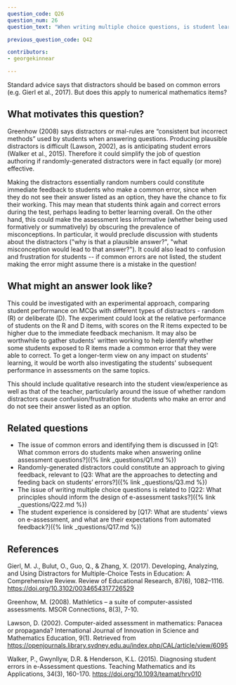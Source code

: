```yaml
---
question_code: Q26
question_num: 26
question_text: "When writing multiple choice questions, is student learning better enhanced using distractors based on common errors, or randomly-generated distractors?" 

previous_question_code: Q42

contributors: 
- georgekinnear

---
```



Standard advice says that distractors should be based on common errors (e.g. Gierl et al., 2017). But does this apply to numerical mathematics items? 



## What motivates this question?

Greenhow (2008) says distractors or mal-rules are “consistent but incorrect methods” used by students when answering questions. Producing plausible distractors is difficult (Lawson, 2002), as is anticipating student errors (Walker et al., 2015). Therefore it could simplify the job of question authoring if randomly-generated distractors were in fact equally (or more) effective.

Making the distractors essentially random numbers could constitute immediate feedback to students who make a common error, since when they do not see their answer listed as an option, they have the chance to fix their working.
This may mean that students think again and correct errors during the test, perhaps leading to better learning overall.
On the other hand, this could make the assessment less informative (whether being used formatively or summatively) by obscuring the prevalence of misconceptions. In particular, it would preclude discussion with students about the distractors ("why is that a plausible answer?", "what misconception would lead to that answer?"). It could also lead to confusion and frustration for students -- if common errors are not listed, the student making the error might assume there is a mistake in the question!

## What might an answer look like?

This could be investigated with an experimental approach, comparing student performance on MCQs with different types of distractors - random (R) or deliberate (D). The experiment could look at the relative performance of students on the R and D items, with scores on the R items expected to be higher due to the immediate feedback mechanism. It may also be worthwhile to gather students' written working to help identify whether some students exposed to R items made a common error that they were able to correct. To get a longer-term view on any impact on students' learning, it would be worth also investigating the students' subsequent performance in assessments on the same topics. 

This should include qualitative research into the student view/experience as well as that of the teacher, particularly around the issue of whether random distractors cause confusion/frustration for students who make an error and do not see their answer listed as an option.

## Related questions

* The issue of common errors and identifying them is discussed in [Q1: What common errors do students make when answering online assessment questions?]({% link _questions/Q1.md %})
* Randomly-generated distractors could constitute an approach to giving feedback, relevant to [Q3: What are the approaches to detecting and feeding back on students’ errors?]({% link _questions/Q3.md %})
* The issue of writing multiple choice questions is related to [Q22: What principles should inform the design of  e-assessment tasks?]({% link _questions/Q22.md %})
* The student experience is considered by [Q17: What are  students' views on e-assessment, and what are their expectations from automated feedback?]({% link _questions/Q17.md %})

## References

<div class="reference_list" markdown="1">

Gierl, M. J., Bulut, O., Guo, Q., & Zhang, X. (2017). Developing, Analyzing, and Using Distractors for Multiple-Choice Tests in Education: A Comprehensive Review. Review of Educational Research, 87(6), 1082–1116. <https://doi.org/10.3102/0034654317726529>

Greenhow, M. (2008). Mathletics – a suite of computer-assisted assessments. MSOR Connections, 8(3), 7-10. 

Lawson, D. (2002). Computer-aided assessment in mathematics: Panacea or propaganda? International Journal of Innovation in Science and Mathematics Education, 9(1). Retrieved from <https://openjournals.library.sydney.edu.au/index.php/CAL/article/view/6095>

Walker, P., Gwynllyw, D.R. & Henderson, K.L. (2015). Diagnosing student errors in e-Assessment questions. Teaching Mathematics and its Applications, 34(3), 160-170. <https://doi.org/10.1093/teamat/hrv010>

</div>
